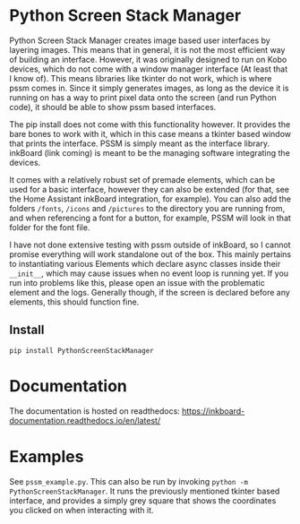 # Python Screen Stack Manager

Python Screen Stack Manager creates image based user interfaces by layering images. This means that in general, it is not the most efficient way of building an interface. However, it was originally designed to run on Kobo devices, which do not come with a window manager interface (At least that I know of). This means libraries like tkinter do not work, which is where pssm comes in. Since it simply generates images, as long as the device it is running on has a way to print pixel data onto the screen (and run Python code), it should be able to show pssm based interfaces.

The pip install does not come with this functionality however. It provides the bare bones to work with it, which in this case means a tkinter based window that prints the interface. PSSM is simply meant as the interface library. inkBoard (link coming) is meant to be the managing software integrating the devices.

It comes with a relatively robust set of premade elements, which can be used for a basic interface, however they can also be extended (for that, see the Home Assistant inkBoard integration, for example). You can also add the folders `/fonts`, `/icons` and `/pictures` to the directory you are running from, and when referencing a font for a button, for example, PSSM will look in that folder for the font file.

I have not done extensive testing with pssm outside of inkBoard, so I cannot promise everything will work standalone out of the box. This mainly pertains to instantiating various Elements which declare async classes inside their `__init__`, which may cause issues when no event loop is running yet. If you run into problems like this, please open an issue with the problematic element and the logs. Generally though, if the screen is declared before any elements, this should function fine.

## Install
`pip install PythonScreenStackManager`

# Documentation

The documentation is hosted on readthedocs:
https://inkboard-documentation.readthedocs.io/en/latest/

# Examples

See `pssm_example.py`. This can also be run by invoking `python -m PythonScreenStackManager`. It runs the previously mentioned tkinter based interface, and provides a simply grey square that shows the coordinates you clicked on when interacting with it.
